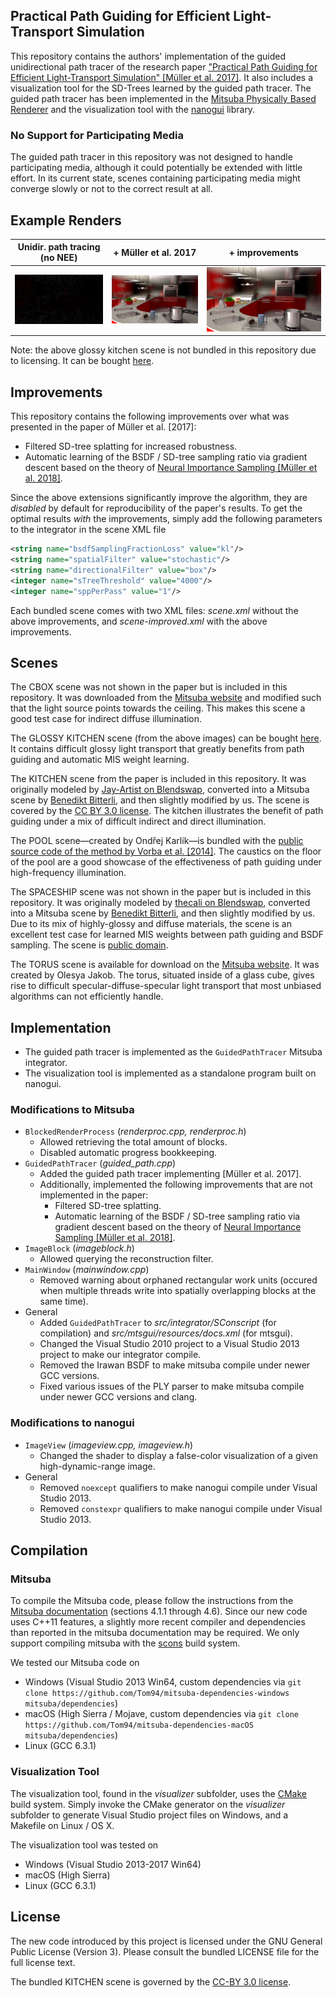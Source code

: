## Practical Path Guiding for Efficient Light-Transport Simulation

This repository contains the authors' implementation of the guided unidirectional path tracer of the research paper ["Practical Path Guiding for Efficient Light-Transport Simulation" [Müller et al. 2017]](https://tom94.net). It also includes a visualization tool for the SD-Trees learned by the guided path tracer. The guided path tracer has been implemented in the [Mitsuba Physically Based Renderer](http://mitsuba-renderer.org) and the visualization tool with the [nanogui](https://github.com/wjakob/nanogui) library.

### No Support for Participating Media

The guided path tracer in this repository was not designed to handle participating media, although it could potentially be extended with little effort. In its current state, scenes containing participating media might converge slowly or not to the correct result at all.

## Example Renders

| Unidir. path tracing (no NEE) | + Müller et al. 2017 | + improvements |
|:---:|:---:|:---:|
| ![unidir](resources/glossy-kitchen-path.png) | ![unidir](resources/glossy-kitchen.png) | ![unidir](resources/glossy-kitchen-improved.png) |

Note: the above glossy kitchen scene is not bundled in this repository due to licensing. It can be bought [here](https://evermotion.org/shop/show_product/archinteriors-01-for-maya/3556).

## Improvements

This repository contains the following improvements over what was presented in the paper of Müller et al. [2017]:
- Filtered SD-tree splatting for increased robustness.
- Automatic learning of the BSDF / SD-tree sampling ratio via gradient descent based on the theory of [Neural Importance Sampling [Müller et al. 2018]](https://tom94.net).

Since the above extensions significantly improve the algorithm, they are *disabled* by default for reproducibility of the paper's results.
To get the optimal results *with* the improvements, simply add the following parameters to the integrator in the scene XML file
```xml
<string name="bsdfSamplingFractionLoss" value="kl"/>
<string name="spatialFilter" value="stochastic"/>
<string name="directionalFilter" value="box"/>
<integer name="sTreeThreshold" value="4000"/>
<integer name="sppPerPass" value="1"/>
```

Each bundled scene comes with two XML files: *scene.xml* without the above improvements, and *scene-improved.xml* with the above improvements.

## Scenes

The CBOX scene was not shown in the paper but is included in this repository.
It was downloaded from the [Mitsuba website](http://mitsuba-renderer.org/download.html) and modified such that the light source points towards the ceiling.
This makes this scene a good test case for indirect diffuse illumination.

The GLOSSY KITCHEN scene (from the above images) can be bought [here](https://evermotion.org/shop/show_product/archinteriors-01-for-maya/3556).
It contains difficult glossy light transport that greatly benefits from path guiding and automatic MIS weight learning.

The KITCHEN scene from the paper is included in this repository.
It was originally modeled by [Jay-Artist on Blendswap](http://www.blendswap.com/user/Jay-Artist), converted into a Mitsuba scene by [Benedikt Bitterli](https://benedikt-bitterli.me/resources/), and then slightly modified by us.
The scene is covered by the [CC BY 3.0 license](https://creativecommons.org/licenses/by/3.0/).
The kitchen illustrates the benefit of path guiding under a mix of difficult indirect and direct illumination.

The POOL scene—created by Ondřej Karlík—is bundled with the [public source code of the method by Vorba et al. [2014]](http://cgg.mff.cuni.cz/~jirka/papers/2014/olpm/index.htm).
The caustics on the floor of the pool are a good showcase of the effectiveness of path guiding under high-frequency illumination.

The SPACESHIP scene was not shown in the paper but is included in this repository.
It was originally modeled by [thecali on Blendswap](http://www.blendswap.com/user/thecali), converted into a Mitsuba scene by [Benedikt Bitterli](https://benedikt-bitterli.me/resources/), and then slightly modified by us.
Due to its mix of highly-glossy and diffuse materials, the scene is an excellent test case for learned MIS weights between path guiding and BSDF sampling.
The scene is [public domain](https://creativecommons.org/publicdomain/zero/1.0/).

The TORUS scene is available for download on the [Mitsuba website](http://mitsuba-renderer.org/download.html).
It was created by Olesya Jakob.
The torus, situated inside of a glass cube, gives rise to difficult specular-diffuse-specular light transport that most unbiased algorithms can not efficiently handle.


## Implementation

- The guided path tracer is implemented as the `GuidedPathTracer` Mitsuba integrator.
- The visualization tool is implemented as a standalone program built on nanogui.

### Modifications to Mitsuba

- `BlockedRenderProcess` (*renderproc.cpp, renderproc.h*)
  - Allowed retrieving the total amount of blocks.
  - Disabled automatic progress bookkeeping.
- `GuidedPathTracer` (*guided_path.cpp*)
  - Added the guided path tracer implementing [Müller et al. 2017].
  - Additionally, implemented the following improvements that are not implemented in the paper:
    - Filtered SD-tree splatting.
    - Automatic learning of the BSDF / SD-tree sampling ratio via gradient descent based on the theory of [Neural Importance Sampling [Müller et al. 2018]](https://tom94.net).
- `ImageBlock` (*imageblock.h*)
  - Allowed querying the reconstruction filter.
- `MainWindow` (*mainwindow.cpp*)
  - Removed warning about orphaned rectangular work units (occured when multiple threads write into spatially overlapping blocks at the same time).
- General
  - Added `GuidedPathTracer` to *src/integrator/SConscript* (for compilation) and *src/mtsgui/resources/docs.xml* (for mtsgui).
  - Changed the Visual Studio 2010 project to a Visual Studio 2013 project to make our integrator compile.
  - Removed the Irawan BSDF to make mitsuba compile under newer GCC versions.
  - Fixed various issues of the PLY parser to make mitsuba compile under newer GCC versions and clang.

### Modifications to nanogui

- `ImageView` (*imageview.cpp, imageview.h*)
  - Changed the shader to display a false-color visualization of a given high-dynamic-range image.
- General
  - Removed `noexcept` qualifiers to make nanogui compile under Visual Studio 2013.
  - Removed `constexpr` qualifiers to make nanogui compile under Visual Studio 2013.

## Compilation

### Mitsuba

To compile the Mitsuba code, please follow the instructions from the [Mitsuba documentation](http://mitsuba-renderer.org/docs.html) (sections 4.1.1 through 4.6). Since our new code uses C++11 features, a slightly more recent compiler and dependencies than reported in the mitsuba documentation may be required. We only support compiling mitsuba with the [scons](https://www.scons.org) build system.

We tested our Mitsuba code on
- Windows (Visual Studio 2013 Win64, custom dependencies via `git clone https://github.com/Tom94/mitsuba-dependencies-windows mitsuba/dependencies`)
- macOS (High Sierra / Mojave, custom dependencies via `git clone https://github.com/Tom94/mitsuba-dependencies-macOS mitsuba/dependencies`)
- Linux (GCC 6.3.1)

### Visualization Tool

The visualization tool, found in the *visualizer* subfolder, uses the [CMake](https://cmake.org/) build system. Simply invoke the CMake generator on the *visualizer* subfolder to generate Visual Studio project files on Windows, and a Makefile on Linux / OS X.

The visualization tool was tested on
- Windows (Visual Studio 2013-2017 Win64)
- macOS (High Sierra)
- Linux (GCC 6.3.1)

## License

The new code introduced by this project is licensed under the GNU General Public License (Version 3). Please consult the bundled LICENSE file for the full license text.

The bundled KITCHEN scene is governed by the [CC-BY 3.0 license](https://creativecommons.org/licenses/by/3.0/).
